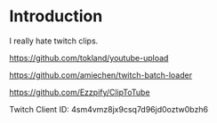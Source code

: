 Introduction
============

I really hate twitch clips.

https://github.com/tokland/youtube-upload

https://github.com/amiechen/twitch-batch-loader

https://github.com/Ezzpify/ClipToTube

Twitch Client ID: 4sm4vmz8jx9csq7d96jd0oztw0bzh6


